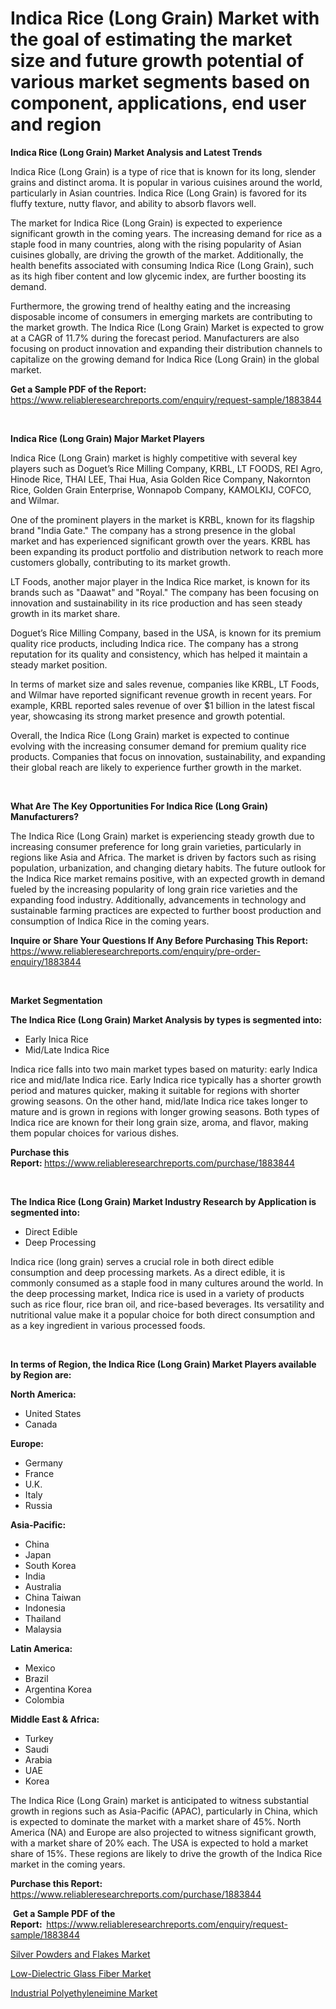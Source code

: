 <p><h1>Indica Rice (Long Grain) Market with the goal of estimating the market size and future growth potential of various market segments based on component, applications, end user and region</h1></p><p><strong>Indica Rice (Long Grain) Market Analysis and Latest Trends</strong></p>
<p><p>Indica Rice (Long Grain) is a type of rice that is known for its long, slender grains and distinct aroma. It is popular in various cuisines around the world, particularly in Asian countries. Indica Rice (Long Grain) is favored for its fluffy texture, nutty flavor, and ability to absorb flavors well.</p><p>The market for Indica Rice (Long Grain) is expected to experience significant growth in the coming years. The increasing demand for rice as a staple food in many countries, along with the rising popularity of Asian cuisines globally, are driving the growth of the market. Additionally, the health benefits associated with consuming Indica Rice (Long Grain), such as its high fiber content and low glycemic index, are further boosting its demand.</p><p>Furthermore, the growing trend of healthy eating and the increasing disposable income of consumers in emerging markets are contributing to the market growth. The Indica Rice (Long Grain) Market is expected to grow at a CAGR of 11.7% during the forecast period. Manufacturers are also focusing on product innovation and expanding their distribution channels to capitalize on the growing demand for Indica Rice (Long Grain) in the global market.</p></p>
<p><strong>Get a Sample PDF of the Report:&nbsp;</strong> <a href="https://www.reliableresearchreports.com/enquiry/request-sample/1883844">https://www.reliableresearchreports.com/enquiry/request-sample/1883844</a></p>
<p>&nbsp;</p>
<p><strong>Indica Rice (Long Grain) Major Market Players</strong></p>
<p><p>Indica Rice (Long Grain) market is highly competitive with several key players such as Doguet’s Rice Milling Company, KRBL, LT FOODS, REI Agro, Hinode Rice, THAI LEE, Thai Hua, Asia Golden Rice Company, Nakornton Rice, Golden Grain Enterprise, Wonnapob Company, KAMOLKIJ, COFCO, and Wilmar. </p><p>One of the prominent players in the market is KRBL, known for its flagship brand "India Gate." The company has a strong presence in the global market and has experienced significant growth over the years. KRBL has been expanding its product portfolio and distribution network to reach more customers globally, contributing to its market growth.</p><p>LT Foods, another major player in the Indica Rice market, is known for its brands such as "Daawat" and "Royal." The company has been focusing on innovation and sustainability in its rice production and has seen steady growth in its market share.</p><p>Doguet’s Rice Milling Company, based in the USA, is known for its premium quality rice products, including Indica rice. The company has a strong reputation for its quality and consistency, which has helped it maintain a steady market position.</p><p>In terms of market size and sales revenue, companies like KRBL, LT Foods, and Wilmar have reported significant revenue growth in recent years. For example, KRBL reported sales revenue of over $1 billion in the latest fiscal year, showcasing its strong market presence and growth potential.</p><p>Overall, the Indica Rice (Long Grain) market is expected to continue evolving with the increasing consumer demand for premium quality rice products. Companies that focus on innovation, sustainability, and expanding their global reach are likely to experience further growth in the market.</p></p>
<p>&nbsp;</p>
<p><strong>What Are The Key Opportunities For Indica Rice (Long Grain) Manufacturers?</strong></p>
<p><p>The Indica Rice (Long Grain) market is experiencing steady growth due to increasing consumer preference for long grain varieties, particularly in regions like Asia and Africa. The market is driven by factors such as rising population, urbanization, and changing dietary habits. The future outlook for the Indica Rice market remains positive, with an expected growth in demand fueled by the increasing popularity of long grain rice varieties and the expanding food industry. Additionally, advancements in technology and sustainable farming practices are expected to further boost production and consumption of Indica Rice in the coming years.</p></p>
<p><strong>Inquire or Share Your Questions If Any Before Purchasing This Report:</strong> <a href="https://www.reliableresearchreports.com/enquiry/pre-order-enquiry/1883844">https://www.reliableresearchreports.com/enquiry/pre-order-enquiry/1883844</a></p>
<p>&nbsp;</p>
<p><strong>Market Segmentation</strong></p>
<p><strong>The Indica Rice (Long Grain) Market Analysis by types is segmented into:</strong></p>
<p><ul><li>Early Inica Rice</li><li>Mid/Late Indica Rice</li></ul></p>
<p><p>Indica rice falls into two main market types based on maturity: early Indica rice and mid/late Indica rice. Early Indica rice typically has a shorter growth period and matures quicker, making it suitable for regions with shorter growing seasons. On the other hand, mid/late Indica rice takes longer to mature and is grown in regions with longer growing seasons. Both types of Indica rice are known for their long grain size, aroma, and flavor, making them popular choices for various dishes.</p></p>
<p><strong>Purchase this Report:&nbsp;</strong><a href="https://www.reliableresearchreports.com/purchase/1883844">https://www.reliableresearchreports.com/purchase/1883844</a></p>
<p>&nbsp;</p>
<p><strong>The Indica Rice (Long Grain) Market Industry Research by Application is segmented into:</strong></p>
<p><ul><li>Direct Edible</li><li>Deep Processing</li></ul></p>
<p><p>Indica rice (long grain) serves a crucial role in both direct edible consumption and deep processing markets. As a direct edible, it is commonly consumed as a staple food in many cultures around the world. In the deep processing market, Indica rice is used in a variety of products such as rice flour, rice bran oil, and rice-based beverages. Its versatility and nutritional value make it a popular choice for both direct consumption and as a key ingredient in various processed foods.</p></p>
<p>&nbsp;</p>
<p><strong>In terms of Region, the Indica Rice (Long Grain) Market Players available by Region are:</strong></p>
<p>
    <p> <strong> North America: </strong>
        <ul>
            <li>United States</li>
            <li>Canada</li>
        </ul>
        </p> 
    <p> <strong> Europe: </strong>
        <ul>
            <li>Germany</li>
            <li>France</li>
            <li>U.K.</li>
            <li>Italy</li>
            <li>Russia</li>
        </ul>
        </p> 
    <p> <strong> Asia-Pacific: </strong>
        <ul>
            <li>China</li>
            <li>Japan</li>
            <li>South Korea</li>
            <li>India</li>
            <li>Australia</li>
            <li>China Taiwan</li>
            <li>Indonesia</li>
            <li>Thailand</li>
            <li>Malaysia</li>
        </ul>
        </p> 
    <p> <strong> Latin America: </strong>
        <ul>
            <li>Mexico</li>
            <li>Brazil</li>
            <li>Argentina Korea</li>
            <li>Colombia</li>
        </ul>
        </p> 
    <p> <strong> Middle East & Africa: </strong>
        <ul>
            <li>Turkey</li>
            <li>Saudi</li>
            <li>Arabia</li>
            <li>UAE</li>
            <li>Korea</li>
        </ul>
    </p>
    </p>
<p><p>The Indica Rice (Long Grain) market is anticipated to witness substantial growth in regions such as Asia-Pacific (APAC), particularly in China, which is expected to dominate the market with a market share of 45%. North America (NA) and Europe are also projected to witness significant growth, with a market share of 20% each. The USA is expected to hold a market share of 15%. These regions are likely to drive the growth of the Indica Rice market in the coming years.</p></p>
<p><strong>Purchase this Report: </strong><a href="https://www.reliableresearchreports.com/purchase/1883844">https://www.reliableresearchreports.com/purchase/1883844</a></p>
<p>&nbsp;<strong>Get a Sample PDF of the Report:&nbsp;&nbsp;</strong><a href="https://www.reliableresearchreports.com/enquiry/request-sample/1883844">https://www.reliableresearchreports.com/enquiry/request-sample/1883844</a></p>
<p><strong></strong></p>
<p><p><a href="https://view.publitas.com/reportprime-1/decoding-the-silver-powders-and-flakes-market-a-deep-dive-into-the-latest-market-trends-market-segmentation-and-competitive-analysis/">Silver Powders and Flakes Market</a></p><p><a href="https://view.publitas.com/reportprime-1/low-dielectric-glass-fiber-market-size-global-industry-overview-market-segmentation-and-forecast-2024-to-2031/">Low-Dielectric Glass Fiber Market</a></p><p><a href="https://view.publitas.com/reportprime-1/industrial-polyethyleneimine-market-analysis-examines-its-scope-on-growth-opportunities-and-forecasted-trends-spanning-from-2024-to-2031/">Industrial Polyethyleneimine Market</a></p></p>